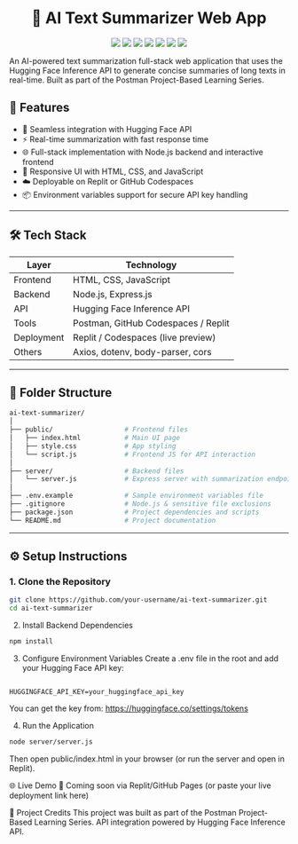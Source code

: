 <h1 align="center">🧠 AI Text Summarizer Web App</h1>

<p align="center">
  <img src="https://img.shields.io/badge/backend-Node.js-blue?logo=node.js" />
  <img src="https://img.shields.io/badge/framework-Express.js-black?logo=express" />
  <img src="https://img.shields.io/badge/code-JavaScript-yellow?logo=javascript" />
  <img src="https://img.shields.io/badge/frontend-HTML-orange?logo=html5" />
  <img src="https://img.shields.io/badge/style-CSS-blue?logo=css3" />
  <img src="https://img.shields.io/badge/tool-Postman-orange?logo=postman" />
  <img src="https://img.shields.io/badge/API-HuggingFace-yellow?logo=huggingface" />
  
</p>



An AI-powered text summarization full-stack web application that uses the Hugging Face Inference API to generate concise summaries of long texts in real-time. Built as part of the Postman Project-Based Learning Series.

## 🚀 Features

- 🔗 Seamless integration with Hugging Face API
- ⚡ Real-time summarization with fast response time
- 🌐 Full-stack implementation with Node.js backend and interactive frontend
- 📱 Responsive UI with HTML, CSS, and JavaScript
- ☁️ Deployable on Replit or GitHub Codespaces
- 📦 Environment variables support for secure API key handling

---

## 🛠 Tech Stack

| Layer        | Technology                          |
|--------------|--------------------------------------|
| Frontend     | HTML, CSS, JavaScript               |
| Backend      | Node.js, Express.js                 |
| API          | Hugging Face Inference API          |
| Tools        | Postman, GitHub Codespaces / Replit |
| Deployment   | Replit / Codespaces (live preview)  |
| Others       | Axios, dotenv, body-parser, cors    |

---

## 📁 Folder Structure
```bash
ai-text-summarizer/
│
├── public/                  # Frontend files
│   ├── index.html           # Main UI page
│   ├── style.css            # App styling
│   └── script.js            # Frontend JS for API interaction
│
├── server/                  # Backend files
│   └── server.js            # Express server with summarization endpoint
│
├── .env.example             # Sample environment variables file
├── .gitignore               # Node.js & sensitive file exclusions
├── package.json             # Project dependencies and scripts
└── README.md                # Project documentation


```
---

## ⚙️ Setup Instructions

### 1. Clone the Repository

```bash
git clone https://github.com/your-username/ai-text-summarizer.git
cd ai-text-summarizer
```

2. Install Backend Dependencies
```bash
npm install
```
3. Configure Environment Variables
Create a .env file in the root and add your Hugging Face API key:

```env

HUGGINGFACE_API_KEY=your_huggingface_api_key
```
You can get the key from: https://huggingface.co/settings/tokens

4. Run the Application
```bash
node server/server.js
```
Then open public/index.html in your browser (or run the server and open in Replit).

🌐 Live Demo
🔗 Coming soon via Replit/GitHub Pages (or paste your live deployment link here)

📌 Project Credits
This project was built as part of the Postman Project-Based Learning Series.
API integration powered by Hugging Face Inference API.



